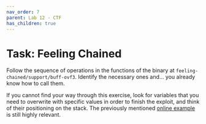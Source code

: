 ```yaml
---
nav_order: 7
parent: Lab 12 - CTF
has_children: true
---
```


# Task: Feeling Chained

Follow the sequence of operations in the functions of the binary at `feeling-chained/support/buff-ovf3`.
Identify the necessary ones and... you already know how to call them.

If you cannot find your way through this exercise, look for variables that you need to overwrite with specific values in order to finish the exploit, and think of their positioning on the stack.
The previously mentioned [online example](https://medium.com/@0x-Singularity/exploit-tutorial-understanding-buffer-overflows-d017108edc85) is still highly relevant.
